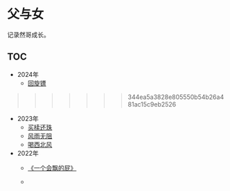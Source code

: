 # 父与女

记录然哥成长。



## TOC

* 2024年
  * [回旋镖](https://github.com/sophister/father-and-daughter/blob/master/2024/2024.md#2024-01-03-%E5%9B%9E%E6%97%8B%E9%95%96)
>>>>>>> 344ea5a3828e805550b54b26a481ac15c9eb2526
* 2023年
  * [买椟还珠](https://github.com/sophister/father-and-daughter/blob/master/2023/2023.md#2023-06-11-%E4%B9%B0%E6%A4%9F%E8%BF%98%E7%8F%A0)
  * [风雨无阻](https://github.com/sophister/father-and-daughter/blob/master/2023/2023.md#2023-04-22-%E9%A3%8E%E9%9B%A8%E6%97%A0%E9%98%BB)
  * [喝西北风](https://github.com/sophister/father-and-daughter/blob/master/2023/2023.md#2023-01-03-%E5%96%9D%E8%A5%BF%E5%8C%97%E9%A3%8E)
* 2022年
  * [《一个会飘的屁》](./2022/2022.md#2022-12-03)

  * 
